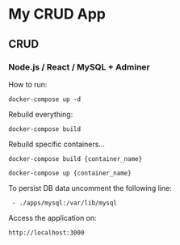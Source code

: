 # My CRUD App

## CRUD

### Node.js / React / MySQL + Adminer

How to run:

`docker-compose up -d`

Rebuild everything:

`docker-compose build`

Rebuild specific containers...

`docker-compose build {container_name}`

`docker-compose up {container_name}`

To persist DB data uncomment the following line: 

` - ./apps/mysql:/var/lib/mysql`

Access the application on:

`http://localhost:3000`
